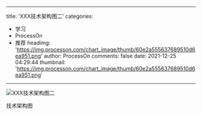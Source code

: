 
---
title: 'XXX技术架构图二'
categories: 
 - 学习
 - ProcessOn
 - 推荐
headimg: 'https://img.processon.com/chart_image/thumb/60e2a555637689510d6ea951.png'
author: ProcessOn
comments: false
date: 2021-12-25 04:29:44
thumbnail: 'https://img.processon.com/chart_image/thumb/60e2a555637689510d6ea951.png'
---

<div>   
<img class="thumb" alt="XXX技术架构图二" src="https://img.processon.com/chart_image/thumb/60e2a555637689510d6ea951.png" referrerpolicy="no-referrer">
<p>技术架构图</p>  
</div>
            